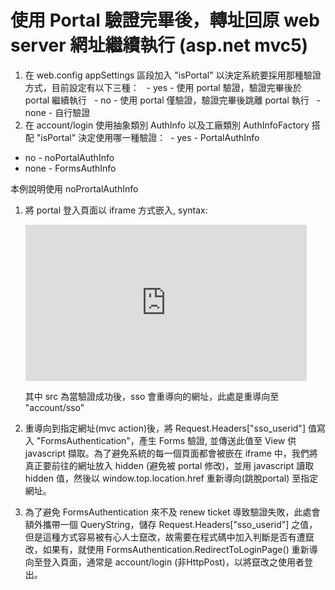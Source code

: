 # 使用 Portal 驗證完畢後，轉址回原 web server 網址繼續執行 (asp.net mvc5)
1. 在 web.config appSettings 區段加入 "isPortal" 以決定系統要採用那種驗證方式，目前設定有以下三種：
   - yes - 使用 portal 驗證，驗證完畢後於 portal 繼續執行
   - no - 使用 portal 僅驗證，驗證完畢後跳離 portal 執行
   - none - 自行驗證
   
2. 在 account/login 使用抽象類別 AuthInfo 以及工廠類別 AuthInfoFactory 搭配 "isPortal" 決定使用哪一種驗證：
  - yes - PortalAuthInfo
  - no - noPortalAuthInfo
  - none - FormsAuthInfo

本例說明使用 noPrortalAuthInfo
1.  將 portal 登入頁面以 iframe 方式嵌入,	syntax: 
    <iframe id="SsoIframe" src="http://sso.tku.edu.tw/aisinfo/bd/account/sso?&embed=YES")" frameborder="0" scrolling="no" style="width:450px; height:250px;"></iframe>
	
  	其中 src 為當驗證成功後，sso 會重導向的網址，此處是重導向至 "account/sso"

2. 重導向到指定網址(mvc action)後，將 Request.Headers["sso_userid"] 值寫入 "FormsAuthentication"，產生 Forms 驗證, 並傳送此值至 View 供 javascript 擷取。為了避免系統的每一個頁面都會被嵌在 iframe 中，我們將真正要前往的網址放入 hidden (避免被 portal 修改)，並用 javascript 讀取 hidden 值，然後以 window.top.location.href 重新導向(跳脫portal) 至指定網址。

3. 為了避免 FormsAuthentication 來不及 renew ticket 導致驗證失敗，此處會額外攜帶一個 QueryString，儲存 Request.Headers["sso_userid"] 之值，但是這種方式容易被有心人士竄改，故需要在程式碼中加入判斷是否有遭竄改，如果有，就使用 FormsAuthentication.RedirectToLoginPage() 重新導向至登入頁面，通常是 account/login (非HttpPost)，以將竄改之使用者登出。
